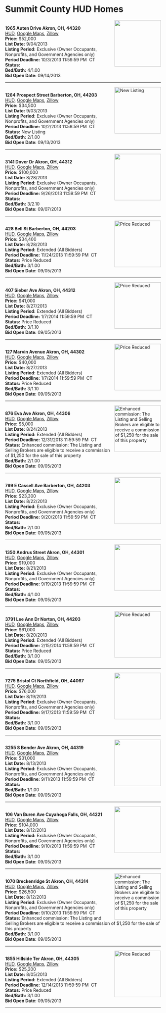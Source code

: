 # Summit County HUD Homes

[<img alt="" src="https://www.hudhomestore.com/pages/ImageShow.aspx?Case=412-617140" align="right" style="height:150px;">](http://www.hudhomestore.com/Listing/PropertyDetails.aspx?caseNumber=412-617140)  
**1965 Auten Drive Akron, OH, 44320**  
[HUD](http://www.hudhomestore.com/Listing/PropertyDetails.aspx?caseNumber=412-617140), [Google Maps](http://maps.google.com/maps?q=1965+Auten+Drive+Akron%2C+OH%2C+44320), [Zillow](http://www.zillow.com/homes/1965+Auten+Drive+Akron%2C+OH%2C+44320/)  
**Price:** $52,000  
**List Date:** 9/04/2013  
**Listing Period:** Exclusive (Owner Occupants, Nonprofits, and Government Agencies only)  
**Period Deadline:** 10/3/2013 11:59:59 PM  CT  
**Status:**   
**Bed/Bath:** 4/1.00  
**Bid Open Date:** 09/14/2013

***

[<img alt="New Listing" src="https://www.hudhomestore.com/pages/ImageShow.aspx?Case=412-532122" align="right" style="height:150px;">](http://www.hudhomestore.com/Listing/PropertyDetails.aspx?caseNumber=412-532122)  
**1264 Prospect Street Barberton, OH, 44203**  
[HUD](http://www.hudhomestore.com/Listing/PropertyDetails.aspx?caseNumber=412-532122), [Google Maps](http://maps.google.com/maps?q=1264+Prospect+Street+Barberton%2C+OH%2C+44203), [Zillow](http://www.zillow.com/homes/1264+Prospect+Street+Barberton%2C+OH%2C+44203/)  
**Price:** $34,500  
**List Date:** 9/03/2013  
**Listing Period:** Exclusive (Owner Occupants, Nonprofits, and Government Agencies only)  
**Period Deadline:** 10/2/2013 11:59:59 PM  CT  
**Status:** New Listing  
**Bed/Bath:** 2/1.00  
**Bid Open Date:** 09/13/2013

***

[<img alt="" src="https://www.hudhomestore.com/pages/ImageShow.aspx?Case=412-607166" align="right" style="height:150px;">](http://www.hudhomestore.com/Listing/PropertyDetails.aspx?caseNumber=412-607166)  
**3141 Dover Dr Akron, OH, 44312**  
[HUD](http://www.hudhomestore.com/Listing/PropertyDetails.aspx?caseNumber=412-607166), [Google Maps](http://maps.google.com/maps?q=3141+Dover+Dr+Akron%2C+OH%2C+44312), [Zillow](http://www.zillow.com/homes/3141+Dover+Dr+Akron%2C+OH%2C+44312/)  
**Price:** $100,000  
**List Date:** 8/28/2013  
**Listing Period:** Exclusive (Owner Occupants, Nonprofits, and Government Agencies only)  
**Period Deadline:** 9/26/2013 11:59:59 PM  CT  
**Status:**   
**Bed/Bath:** 3/2.10  
**Bid Open Date:** 09/07/2013

***

[<img alt="Price Reduced" src="https://www.hudhomestore.com/pages/ImageShow.aspx?Case=412-568503" align="right" style="height:150px;">](http://www.hudhomestore.com/Listing/PropertyDetails.aspx?caseNumber=412-568503)  
**428 Bell St Barberton, OH, 44203**  
[HUD](http://www.hudhomestore.com/Listing/PropertyDetails.aspx?caseNumber=412-568503), [Google Maps](http://maps.google.com/maps?q=428+Bell+St+Barberton%2C+OH%2C+44203), [Zillow](http://www.zillow.com/homes/428+Bell+St+Barberton%2C+OH%2C+44203/)  
**Price:** $34,400  
**List Date:** 8/28/2013  
**Listing Period:** Extended (All Bidders)  
**Period Deadline:** 11/24/2013 11:59:59 PM  CT  
**Status:** Price Reduced  
**Bed/Bath:** 3/1.00  
**Bid Open Date:** 09/05/2013

***

[<img alt="Price Reduced" src="https://www.hudhomestore.com/pages/ImageShow.aspx?Case=412-559768" align="right" style="height:150px;">](http://www.hudhomestore.com/Listing/PropertyDetails.aspx?caseNumber=412-559768)  
**407 Sieber Ave Akron, OH, 44312**  
[HUD](http://www.hudhomestore.com/Listing/PropertyDetails.aspx?caseNumber=412-559768), [Google Maps](http://maps.google.com/maps?q=407+Sieber+Ave+Akron%2C+OH%2C+44312), [Zillow](http://www.zillow.com/homes/407+Sieber+Ave+Akron%2C+OH%2C+44312/)  
**Price:** $41,000  
**List Date:** 8/27/2013  
**Listing Period:** Extended (All Bidders)  
**Period Deadline:** 1/7/2014 11:59:59 PM  CT  
**Status:** Price Reduced  
**Bed/Bath:** 3/1.10  
**Bid Open Date:** 09/05/2013

***

[<img alt="Price Reduced" src="https://www.hudhomestore.com/pages/ImageShow.aspx?Case=412-504102" align="right" style="height:150px;">](http://www.hudhomestore.com/Listing/PropertyDetails.aspx?caseNumber=412-504102)  
**127 Marvin Avenue Akron, OH, 44302**  
[HUD](http://www.hudhomestore.com/Listing/PropertyDetails.aspx?caseNumber=412-504102), [Google Maps](http://maps.google.com/maps?q=127+Marvin+Avenue+Akron%2C+OH%2C+44302), [Zillow](http://www.zillow.com/homes/127+Marvin+Avenue+Akron%2C+OH%2C+44302/)  
**Price:** $40,000  
**List Date:** 8/27/2013  
**Listing Period:** Extended (All Bidders)  
**Period Deadline:** 1/7/2014 11:59:59 PM  CT  
**Status:** Price Reduced  
**Bed/Bath:** 3/1.10  
**Bid Open Date:** 09/05/2013

***

[<img alt="Enhanced commission: The Listing and Selling Brokers are eligible to receive a commission of $1,250 for the sale of this property" src="https://www.hudhomestore.com/pages/ImageShow.aspx?Case=412-540426" align="right" style="height:150px;">](http://www.hudhomestore.com/Listing/PropertyDetails.aspx?caseNumber=412-540426)  
**876 Eva Ave Akron, OH, 44306**  
[HUD](http://www.hudhomestore.com/Listing/PropertyDetails.aspx?caseNumber=412-540426), [Google Maps](http://maps.google.com/maps?q=876+Eva+Ave+Akron%2C+OH%2C+44306), [Zillow](http://www.zillow.com/homes/876+Eva+Ave+Akron%2C+OH%2C+44306/)  
**Price:** $5,000  
**List Date:** 8/24/2013  
**Listing Period:** Extended (All Bidders)  
**Period Deadline:** 12/31/2013 11:59:59 PM  CT  
**Status:** Enhanced commission: The Listing and Selling Brokers are eligible to receive a commission of $1,250 for the sale of this property  
**Bed/Bath:** 2/1.00  
**Bid Open Date:** 09/05/2013

***

[<img alt="" src="https://www.hudhomestore.com/pages/ImageShow.aspx?Case=412-504115" align="right" style="height:150px;">](http://www.hudhomestore.com/Listing/PropertyDetails.aspx?caseNumber=412-504115)  
**799 E Cassell Ave Barberton, OH, 44203**  
[HUD](http://www.hudhomestore.com/Listing/PropertyDetails.aspx?caseNumber=412-504115), [Google Maps](http://maps.google.com/maps?q=799+E+Cassell+Ave+Barberton%2C+OH%2C+44203), [Zillow](http://www.zillow.com/homes/799+E+Cassell+Ave+Barberton%2C+OH%2C+44203/)  
**Price:** $23,300  
**List Date:** 8/22/2013  
**Listing Period:** Exclusive (Owner Occupants, Nonprofits, and Government Agencies only)  
**Period Deadline:** 9/20/2013 11:59:59 PM  CT  
**Status:**   
**Bed/Bath:** 2/1.00  
**Bid Open Date:** 09/05/2013

***

[<img alt="" src="https://www.hudhomestore.com/pages/ImageShow.aspx?Case=412-506656" align="right" style="height:150px;">](http://www.hudhomestore.com/Listing/PropertyDetails.aspx?caseNumber=412-506656)  
**1350 Andrus Street Akron, OH, 44301**  
[HUD](http://www.hudhomestore.com/Listing/PropertyDetails.aspx?caseNumber=412-506656), [Google Maps](http://maps.google.com/maps?q=1350+Andrus+Street+Akron%2C+OH%2C+44301), [Zillow](http://www.zillow.com/homes/1350+Andrus+Street+Akron%2C+OH%2C+44301/)  
**Price:** $19,000  
**List Date:** 8/21/2013  
**Listing Period:** Exclusive (Owner Occupants, Nonprofits, and Government Agencies only)  
**Period Deadline:** 9/19/2013 11:59:59 PM  CT  
**Status:**   
**Bed/Bath:** 4/1.00  
**Bid Open Date:** 09/05/2013

***

[<img alt="Price Reduced" src="https://www.hudhomestore.com/pages/ImageShow.aspx?Case=412-501411" align="right" style="height:150px;">](http://www.hudhomestore.com/Listing/PropertyDetails.aspx?caseNumber=412-501411)  
**3791 Lee Ann Dr Norton, OH, 44203**  
[HUD](http://www.hudhomestore.com/Listing/PropertyDetails.aspx?caseNumber=412-501411), [Google Maps](http://maps.google.com/maps?q=3791+Lee+Ann+Dr+Norton%2C+OH%2C+44203), [Zillow](http://www.zillow.com/homes/3791+Lee+Ann+Dr+Norton%2C+OH%2C+44203/)  
**Price:** $61,000  
**List Date:** 8/20/2013  
**Listing Period:** Extended (All Bidders)  
**Period Deadline:** 2/15/2014 11:59:59 PM  CT  
**Status:** Price Reduced  
**Bed/Bath:** 3/1.00  
**Bid Open Date:** 09/05/2013

***

[<img alt="" src="https://www.hudhomestore.com/pages/ImageShow.aspx?Case=412-546514" align="right" style="height:150px;">](http://www.hudhomestore.com/Listing/PropertyDetails.aspx?caseNumber=412-546514)  
**7275 Bristol Ct Northfield, OH, 44067**  
[HUD](http://www.hudhomestore.com/Listing/PropertyDetails.aspx?caseNumber=412-546514), [Google Maps](http://maps.google.com/maps?q=7275+Bristol+Ct+Northfield%2C+OH%2C+44067), [Zillow](http://www.zillow.com/homes/7275+Bristol+Ct+Northfield%2C+OH%2C+44067/)  
**Price:** $76,000  
**List Date:** 8/19/2013  
**Listing Period:** Exclusive (Owner Occupants, Nonprofits, and Government Agencies only)  
**Period Deadline:** 9/17/2013 11:59:59 PM  CT  
**Status:**   
**Bed/Bath:** 3/1.00  
**Bid Open Date:** 09/05/2013

***

[<img alt="" src="https://www.hudhomestore.com/pages/ImageShow.aspx?Case=412-615035" align="right" style="height:150px;">](http://www.hudhomestore.com/Listing/PropertyDetails.aspx?caseNumber=412-615035)  
**3255 S Bender Ave Akron, OH, 44319**  
[HUD](http://www.hudhomestore.com/Listing/PropertyDetails.aspx?caseNumber=412-615035), [Google Maps](http://maps.google.com/maps?q=3255+S+Bender+Ave+Akron%2C+OH%2C+44319), [Zillow](http://www.zillow.com/homes/3255+S+Bender+Ave+Akron%2C+OH%2C+44319/)  
**Price:** $31,000  
**List Date:** 8/13/2013  
**Listing Period:** Exclusive (Owner Occupants, Nonprofits, and Government Agencies only)  
**Period Deadline:** 9/11/2013 11:59:59 PM  CT  
**Status:**   
**Bed/Bath:** 1/1.00  
**Bid Open Date:** 09/05/2013

***

[<img alt="" src="https://www.hudhomestore.com/pages/ImageShow.aspx?Case=412-534550" align="right" style="height:150px;">](http://www.hudhomestore.com/Listing/PropertyDetails.aspx?caseNumber=412-534550)  
**106 Van Buren Ave Cuyahoga Falls, OH, 44221**  
[HUD](http://www.hudhomestore.com/Listing/PropertyDetails.aspx?caseNumber=412-534550), [Google Maps](http://maps.google.com/maps?q=106+Van+Buren+Ave+Cuyahoga+Falls%2C+OH%2C+44221), [Zillow](http://www.zillow.com/homes/106+Van+Buren+Ave+Cuyahoga+Falls%2C+OH%2C+44221/)  
**Price:** $104,000  
**List Date:** 8/12/2013  
**Listing Period:** Exclusive (Owner Occupants, Nonprofits, and Government Agencies only)  
**Period Deadline:** 9/10/2013 11:59:59 PM  CT  
**Status:**   
**Bed/Bath:** 3/1.00  
**Bid Open Date:** 09/05/2013

***

[<img alt="Enhanced commission: The Listing and Selling Brokers are eligible to receive a commission of $1,250 for the sale of this property" src="https://www.hudhomestore.com/pages/ImageShow.aspx?Case=412-526258" align="right" style="height:150px;">](http://www.hudhomestore.com/Listing/PropertyDetails.aspx?caseNumber=412-526258)  
**1070 Breckenridge St Akron, OH, 44314**  
[HUD](http://www.hudhomestore.com/Listing/PropertyDetails.aspx?caseNumber=412-526258), [Google Maps](http://maps.google.com/maps?q=1070+Breckenridge+St+Akron%2C+OH%2C+44314), [Zillow](http://www.zillow.com/homes/1070+Breckenridge+St+Akron%2C+OH%2C+44314/)  
**Price:** $26,500  
**List Date:** 8/12/2013  
**Listing Period:** Exclusive (Owner Occupants, Nonprofits, and Government Agencies only)  
**Period Deadline:** 9/10/2013 11:59:59 PM  CT  
**Status:** Enhanced commission: The Listing and Selling Brokers are eligible to receive a commission of $1,250 for the sale of this property  
**Bed/Bath:** 3/1.00  
**Bid Open Date:** 09/05/2013

***

[<img alt="Price Reduced" src="https://www.hudhomestore.com/pages/ImageShow.aspx?Case=412-570524" align="right" style="height:150px;">](http://www.hudhomestore.com/Listing/PropertyDetails.aspx?caseNumber=412-570524)  
**1855 Hillside Ter Akron, OH, 44305**  
[HUD](http://www.hudhomestore.com/Listing/PropertyDetails.aspx?caseNumber=412-570524), [Google Maps](http://maps.google.com/maps?q=1855+Hillside+Ter+Akron%2C+OH%2C+44305), [Zillow](http://www.zillow.com/homes/1855+Hillside+Ter+Akron%2C+OH%2C+44305/)  
**Price:** $25,200  
**List Date:** 8/05/2013  
**Listing Period:** Extended (All Bidders)  
**Period Deadline:** 12/14/2013 11:59:59 PM  CT  
**Status:** Price Reduced  
**Bed/Bath:** 3/1.00  
**Bid Open Date:** 09/05/2013

***

